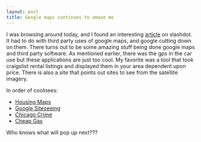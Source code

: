 ```yaml
---
layout: post
title: Google maps continues to amaze me
---
```


I was browsing around today, and I found an interesting <a href="http://slashdot.org/articles/05/06/08/203208.shtml?tid=217&tid=1">article</a> on slashdot.  It had to do with third party uses of google maps, and google cutting down on them.  There turns out to be some amazing stuff being done google maps and third party software.  As mentioned earlier, there was the gps in the car use but these applications are just too cool.  My favorite was a tool that took craigslist rental listings and displayed them in your area dependent upon price.  There is also a site that points out sites to see from the satellite imagery.

In order of coolnees:

* [Housing Maps](http://www.housingmaps.com/)
* [Google Siteseeing](http://googlesightseeing.com/)
* [Chicago Crime](http://www.chicagocrime.org/)
* [Cheap Gas](http://www.ahding.com/cheapgas/)

Who knows what will pop up next???
